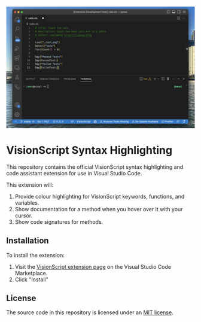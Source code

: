 ![VisionScript syntax highlighting extension active in a Visual Studio Code editor](https://github.com/capjamesg/visionscript-textmate-grammar/blob/main/screenshot.png?raw=true)

# VisionScript Syntax Highlighting

This repository contains the official VisionScript syntax highlighting and code assistant extension for use in Visual Studio Code.

This extension will:

1. Provide colour highlighting for VisionScript keywords, functions, and variables.
2. Show documentation for a method when you hover over it with your cursor.
2. Show code signatures for methods.

## Installation

To install the extension:

1. Visit the [VisionScript extension page](https://marketplace.visualstudio.com/items?itemName=VisionScript.visionscript) on the Visual Studio Code Marketplace.
2. Click "Install"

## License

The source code in this repository is licensed under an [MIT license](LICENSE).